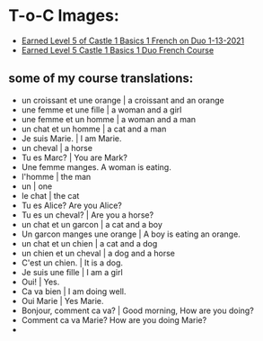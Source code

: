 # T-o-C Images:
* [Earned Level 5 of Castle 1 Basics 1 French on Duo 1-13-2021](https://github.com/EO4wellness/T-I-L/blob/main/polyglot/la-otra/images/french/2021-01-21-French-Castle1-skil1-earned-level4.png)
* [Earned Level 5 Castle 1 Basics 1 Duo French Course](https://github.com/EO4wellness/T-I-L/blob/main/polyglot/la-otra/images/french/2021-01-13-earned%20crown-french.png)

## some of my course translations: 
* un croissant et une orange | a croissant and an orange 
* une femme et une fille | a woman and a girl 
* une femme et un homme | a woman and a man 
* un chat et un homme | a cat and a man 
* Je suis Marie. | I am Marie. 
* un cheval  | a horse 
* Tu es Marc? | You are Mark? 
* Une femme manges.  A woman is eating. 
* l'homme | the man 
* un | one 
* le chat | the cat
* Tu es Alice? Are you Alice? 
* Tu es un cheval? | Are you a horse? 
* un chat et un garcon | a cat and a boy 
* Un garcon manges une orange | A boy is eating an orange. 
* un chat et un chien | a cat and a dog 
* un chien et un cheval | a dog and a horse 
* C'est un chien. | It is a dog. 
* Je suis une fille | I am a girl 
* Oui! | Yes. 
* Ca va bien | I am doing well. 
* Oui Marie | Yes Marie. 
* Bonjour, comment ca va? | Good morning, How are you doing? 
* Comment ca va Marie? How are you doing Marie? 
* 
